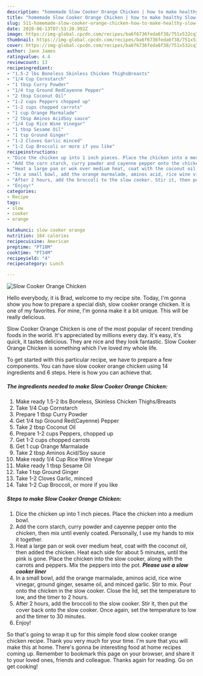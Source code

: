 ```yaml
---
description: "homemade Slow Cooker Orange Chicken | how to make healthy Slow Cooker Orange Chicken"
title: "homemade Slow Cooker Orange Chicken | how to make healthy Slow Cooker Orange Chicken"
slug: 511-homemade-slow-cooker-orange-chicken-how-to-make-healthy-slow-cooker-orange-chicken
date: 2020-06-13T07:53:20.992Z
image: https://img-global.cpcdn.com/recipes/ba6f6736feda6f38/751x532cq70/slow-cooker-orange-chicken-recipe-main-photo.jpg
thumbnail: https://img-global.cpcdn.com/recipes/ba6f6736feda6f38/751x532cq70/slow-cooker-orange-chicken-recipe-main-photo.jpg
cover: https://img-global.cpcdn.com/recipes/ba6f6736feda6f38/751x532cq70/slow-cooker-orange-chicken-recipe-main-photo.jpg
author: Jane James
ratingvalue: 4.4
reviewcount: 13
recipeingredient:
- "1.5-2 lbs Boneless Skinless Chicken ThighsBreasts"
- "1/4 Cup Cornstarch"
- "1 tbsp Curry Powder"
- "1/4 tsp Ground RedCayenne Pepper"
- "2 tbsp Coconut Oil"
- "1-2 cups Peppers chopped up"
- "1-2 cups chopped carrots"
- "1 cup Orange Marmalade"
- "2 tbsp Aminos AcidSoy sauce"
- "1/4 Cup Rice Wine Vinegar"
- "1 tbsp Sesame Oil"
- "1 tsp Ground Ginger"
- "1-2 Cloves Garlic minced"
- "1-2 Cup Broccoli or more if you like"
recipeinstructions:
- "Dice the chicken up into 1 inch pieces. Place the chicken into a medium bowl."
- "Add the corn starch, curry powder and cayenne pepper onto the chicken, then mix until evenly coated. Personally, I use my hands to mix it together."
- "Heat a large pan or wok over medium heat, coat with the coconut oil, then added the chicken. Heat each side for about 5 minutes, until the pink is gone. Place the chicken into the slow cooker, along with the carrots and peppers. Mix the peppers into the pot. ***Please use a slow cooker liner***"
- "In a small bowl, add the orange marmalade, aminos acid, rice wine vinegar, ground ginger, sesame oil, and minced garlic. Stir to mix. Pour onto the chicken in the slow cooker. Close the lid, set the temperature to low, and the timer to 2 hours."
- "After 2 hours, add the broccoli to the slow cooker. Stir it, then put the cover back onto the slow cooker. Once again, set the temperature to low and the timer to 30 minutes."
- "Enjoy!"
categories:
- Recipe
tags:
- slow
- cooker
- orange

katakunci: slow cooker orange 
nutrition: 164 calories
recipecuisine: American
preptime: "PT18M"
cooktime: "PT34M"
recipeyield: "4"
recipecategory: Lunch

---
```



![Slow Cooker Orange Chicken](https://img-global.cpcdn.com/recipes/ba6f6736feda6f38/751x532cq70/slow-cooker-orange-chicken-recipe-main-photo.jpg)

Hello everybody, it is Brad, welcome to my recipe site. Today, I'm gonna show you how to prepare a special dish, slow cooker orange chicken. It is one of my favorites. For mine, I'm gonna make it a bit unique. This will be really delicious.

Slow Cooker Orange Chicken is one of the most popular of recent trending foods in the world. It's appreciated by millions every day. It's easy, it's quick, it tastes delicious. They are nice and they look fantastic. Slow Cooker Orange Chicken is something which I've loved my whole life.




To get started with this particular recipe, we have to prepare a few components. You can have slow cooker orange chicken using 14 ingredients and 6 steps. Here is how you can achieve that.

<!--inarticleads1-->

##### The ingredients needed to make Slow Cooker Orange Chicken:

1. Make ready 1.5-2 lbs Boneless, Skinless Chicken Thighs/Breasts
1. Take 1/4 Cup Cornstarch
1. Prepare 1 tbsp Curry Powder
1. Get 1/4 tsp Ground Red(Cayenne) Pepper
1. Take 2 tbsp Coconut Oil
1. Prepare 1-2 cups Peppers, chopped up
1. Get 1-2 cups chopped carrots
1. Get 1 cup Orange Marmalade
1. Take 2 tbsp Aminos Acid/Soy sauce
1. Make ready 1/4 Cup Rice Wine Vinegar
1. Make ready 1 tbsp Sesame Oil
1. Take 1 tsp Ground Ginger
1. Take 1-2 Cloves Garlic, minced
1. Take 1-2 Cup Broccoli, or more if you like




<!--inarticleads2-->

##### Steps to make Slow Cooker Orange Chicken:

1. Dice the chicken up into 1 inch pieces. Place the chicken into a medium bowl.
1. Add the corn starch, curry powder and cayenne pepper onto the chicken, then mix until evenly coated. Personally, I use my hands to mix it together.
1. Heat a large pan or wok over medium heat, coat with the coconut oil, then added the chicken. Heat each side for about 5 minutes, until the pink is gone. Place the chicken into the slow cooker, along with the carrots and peppers. Mix the peppers into the pot. ***Please use a slow cooker liner***
1. In a small bowl, add the orange marmalade, aminos acid, rice wine vinegar, ground ginger, sesame oil, and minced garlic. Stir to mix. Pour onto the chicken in the slow cooker. Close the lid, set the temperature to low, and the timer to 2 hours.
1. After 2 hours, add the broccoli to the slow cooker. Stir it, then put the cover back onto the slow cooker. Once again, set the temperature to low and the timer to 30 minutes.
1. Enjoy!




So that's going to wrap it up for this simple food slow cooker orange chicken recipe. Thank you very much for your time. I'm sure that you will make this at home. There's gonna be interesting food at home recipes coming up. Remember to bookmark this page on your browser, and share it to your loved ones, friends and colleague. Thanks again for reading. Go on get cooking!
